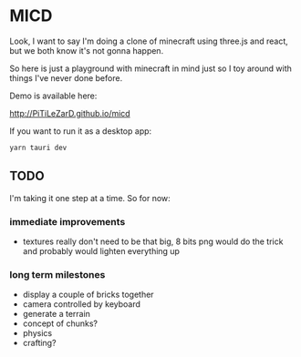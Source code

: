 # MICD

Look, I want to say I'm doing a clone of minecraft using three.js and react, but we both know it's not gonna happen.

So here is just a playground with minecraft in mind just so I toy around with things I've never done before.

Demo is available here:

http://PiTiLeZarD.github.io/micd

If you want to run it as a desktop app:

```bash
yarn tauri dev
```

## TODO

I'm taking it one step at a time. So for now:

### immediate improvements

-   textures really don't need to be that big, 8 bits png would do the trick and probably would lighten everything up

### long term milestones

-   display a couple of bricks together
-   camera controlled by keyboard
-   generate a terrain
-   concept of chunks?
-   physics
-   crafting?
